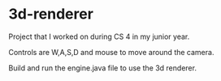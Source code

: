 # 3d-renderer

Project that I worked on during CS 4 in my junior year.

Controls are W,A,S,D and mouse to move around the camera.

Build and run the engine.java file to use the 3d renderer.
